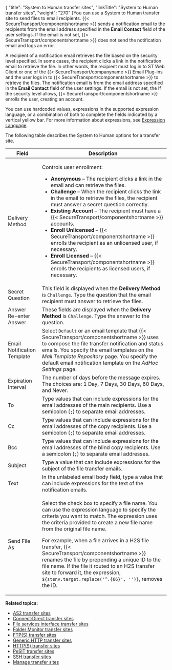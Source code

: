 {
    "title": "System to Human transfer sites",
    "linkTitle": "System to Human transfer sites",
    "weight": "270"
}You can use a System to Human transfer site to send files to email recipients. {{< SecureTransport/componentshortname  >}} sends a notification email to the recipients from the email address specified in the **Email Contact** field of the user settings. If the email is not set, {{< SecureTransport/componentshortname  >}} does not send the notification email and logs an error.

A recipient of a notification email retrieves the file based on the security level specified. In some cases, the recipient clicks a link in the notification email to retrieve the file. In other words, the recipient must log in to ST Web Client or one of the {{< SecureTransport/companyname  >}} Email Plug-ins and the user logs in to {{< SecureTransport/componentshortname  >}} to retrieve the files. The notification email is from the email address specified in the **Email Contact** field of the user settings. If the email is not set, the If the security level allows, {{< SecureTransport/componentshortname  >}} enrolls the user, creating an account.

You can use hardcoded values, expressions in the supported expression language, or a
combination of both to complete the fields indicated by a vertical yellow bar. For more information about expressions, see <a href="../../../c_st_expressionlanguage" class="MCXref xref">Expression Language</a>.

The following table describes the System to Human options for a transfer site.

<table>
   <thead>
      <tr>
<th class="HeadE-Column1-Header1">Field         </th>
<th class="HeadD-Column1-Header1">Description         </th>
      </tr>
   </thead>
   <tbody>
      <tr>
         <td>Delivery Method         </td>
         <td><p>Controls user enrollment:</p>
<ul>
<li><strong>Anonymous</strong> – The recipient clicks a link in the email and can retrieve the files.</li>
<li><strong>Challenge</strong> – When the recipient clicks the link in the email to retrieve the files, the recipient must answer a secret question correctly.</li>
<li><strong>Existing Account</strong> – The recipient must have a {{< SecureTransport/componentshortname  >}} accounts.</li>
<li><strong>Enroll Unlicensed</strong> – {{< SecureTransport/componentshortname  >}} enrolls the recipient as an unlicensed user, if necessary.</li>
<li><strong>Enroll Licensed</strong> – {{< SecureTransport/componentshortname  >}} enrolls the recipients as licensed users, if necessary.</li>
</ul>         </td>
      </tr>
      <tr>
         <td>Secret Question         </td>
         <td>This field is displayed when the <strong>Delivery Method</strong> is <code>Challenge</code>. Type the question that the email recipient must answer to retrieve the files.         </td>
      </tr>
      <tr>
         <td>Answer<br />
Re-enter Answer         </td>
         <td>These fields are displayed when the <strong>Delivery Method</strong> is <code>Challenge</code>. Type the answer to the question.         </td>
      </tr>
      <tr>
         <td>Email Notification Template         </td>
         <td>Select <code>Default</code> or an email template that {{< SecureTransport/componentshortname  >}} uses to compose the file transfer notification and status emails. You specify the email templates on the <em>Mail Template Repository</em> page. You specify the default email notification template on the <em>AdHoc Settings</em> page.         </td>
      </tr>
      <tr>
         <td>Expiration Interval         </td>
         <td>The number of days before the message expires. The choices are: 1 Day, 7 Days, 30 Days, 60
Days, and Never.         </td>
      </tr>
      <tr>
         <td>To         </td>
         <td>Type values that can include expressions for the email addresses of the main recipients. Use a semicolon (<code>;</code>) to separate email addresses.         </td>
      </tr>
      <tr>
         <td>Cc         </td>
         <td>Type values that can include expressions for the email addresses of the copy recipients. Use a semicolon (<code>;</code>) to separate email addresses.         </td>
      </tr>
      <tr>
         <td>Bcc         </td>
         <td>Type values that can include expressions for the email addresses of the blind copy recipients. Use a semicolon (<code>;</code>) to separate email addresses.         </td>
      </tr>
      <tr>
         <td>Subject         </td>
         <td>Type a value that can include expressions for the subject of the file transfer emails.         </td>
      </tr>
      <tr>
         <td>Text         </td>
         <td>In the unlabeled email body field, type a value that can include expressions for the text of the notification emails.         </td>
      </tr>
      <tr>
         <td>Send File As         </td>
         <td><p>Select the check box to specify a file name. You can use the expression language to specify the criteria you want to match. The expression uses the criteria provided to create a new file name from the original file name.</p>
<p>For example, when a file arrives in a H2S file transfer, {{< SecureTransport/componentshortname  >}} renames the file by prepending a unique ID to the file name. If the file it routed to an H2S transfer site to forward it, the expression, <code>${stenv.target.replace('^.{66}', '')}</code>, removes the ID.</p>         </td>
      </tr>
   </tbody>
</table>

**Related topics:**

-   <a href="../r_st_as2transfersites" class="MCXref xref">AS2 transfer sites</a>
-   <a href="../r_st_connectdirecttransfersites" class="MCXref xref">Connect:Direct transfer sites</a>
-   <a href="../r_st_fileservicesinterfaceprotocoltransfersites" class="MCXref xref">File services interface transfer sites</a>
-   <a href="../r_st_foldermonitortransfersites" class="MCXref xref">Folder Monitor transfer sites</a>
-   <a href="../transfersites-ftp" class="MCXref xref">FTP(S) transfer sites</a>
-   <a href="../transfersites-generichttp" class="MCXref xref">Generic HTTP transfer sites</a>
-   <a href="../transfersites-http" class="MCXref xref">HTTP(S) transfer sites</a>
-   <a href="../transfersites-pesit" class="MCXref xref">PeSIT transfer sites</a>
-   <a href="../transfersites-ssh" class="MCXref xref">SSH transfer sites</a>
-   <a href="../t_st_transfersites" class="MCXref xref">Manage transfer sites</a>

